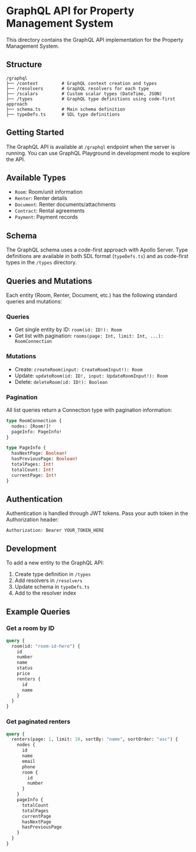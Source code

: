 # GraphQL API for Property Management System

This directory contains the GraphQL API implementation for the Property Management System.

## Structure

```
/graphql
├── /context         # GraphQL context creation and types
├── /resolvers       # GraphQL resolvers for each type
├── /scalars         # Custom scalar types (DateTime, JSON)
├── /types           # GraphQL type definitions using code-first approach
├── schema.ts        # Main schema definition
├── typeDefs.ts      # SDL type definitions
```

## Getting Started

The GraphQL API is available at `/graphql` endpoint when the server is running. You can use GraphQL Playground in development mode to explore the API.

## Available Types

- `Room`: Room/unit information
- `Renter`: Renter details
- `Document`: Renter documents/attachments
- `Contract`: Rental agreements
- `Payment`: Payment records

## Schema

The GraphQL schema uses a code-first approach with Apollo Server. Type definitions are available in both SDL format (`typeDefs.ts`) and as code-first types in the `/types` directory.

## Queries and Mutations

Each entity (Room, Renter, Document, etc.) has the following standard queries and mutations:

### Queries

- Get single entity by ID: `room(id: ID!): Room`
- Get list with pagination: `rooms(page: Int, limit: Int, ...): RoomConnection`

### Mutations

- Create: `createRoom(input: CreateRoomInput!): Room`
- Update: `updateRoom(id: ID!, input: UpdateRoomInput!): Room`
- Delete: `deleteRoom(id: ID!): Boolean`

### Pagination

All list queries return a Connection type with pagination information:

```graphql
type RoomConnection {
  nodes: [Room!]!
  pageInfo: PageInfo!
}

type PageInfo {
  hasNextPage: Boolean!
  hasPreviousPage: Boolean!
  totalPages: Int!
  totalCount: Int!
  currentPage: Int!
}
```

## Authentication

Authentication is handled through JWT tokens. Pass your auth token in the Authorization header:

```
Authorization: Bearer YOUR_TOKEN_HERE
```

## Development

To add a new entity to the GraphQL API:

1. Create type definition in `/types`
2. Add resolvers in `/resolvers`
3. Update schema in `typeDefs.ts`
4. Add to the resolver index

## Example Queries

### Get a room by ID

```graphql
query {
  room(id: "room-id-here") {
    id
    number
    name
    status
    price
    renters {
      id
      name
    }
  }
}
```

### Get paginated renters

```graphql
query {
  renters(page: 1, limit: 10, sortBy: "name", sortOrder: "asc") {
    nodes {
      id
      name
      email
      phone
      room {
        id
        number
      }
    }
    pageInfo {
      totalCount
      totalPages
      currentPage
      hasNextPage
      hasPreviousPage
    }
  }
}
```